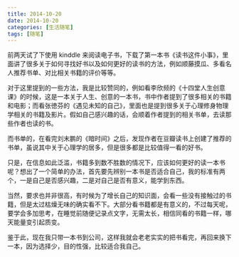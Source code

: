 ```yaml
---
title: 2014-10-20
date: 2014-10-20
categories: [生活随笔]
tags: [随笔]
---
```


前两天试了下使用 kinddle 来阅读电子书，下载了第一本书《读书这件小事》，里面讲了很多关于如何寻找好书以及如何更好的读书的方法，例如顺藤摸瓜、多看名人推荐书单、对比相关书籍的评价等等。

对于这里提到的一些方法，我是比较赞同的，例如看李欣频的《十四堂人生创意课》的时候，这是一本关于人生、创意的一本书，书中作者提到了很多相关的书籍和电影；而看张徳芬的《遇见未知的自己》，里面也是提到很多关于心理修身物理学相关的书籍及影片。假如自己感兴趣的话，会顺着作者提到的相关书单，去读那些作者也读的书。

而书单的，在看完刘末鹏的《暗时间》之后，发现作者在豆瓣读书上创建了推荐的书单，虽说其中关于心理学的居多，但是很多都是比较值得一看的好书。

只是，在信息如此泛滥，书籍多到数不胜数的情况下，应该如何更好的读一本书呢？想出了一个简单的办法，首先要先辨别一本书是否适合自己，我的标准有两个，一是自己是否感兴趣，二是对自己是否有意义，能学到东西。

当然，要求也并非很高，有时候为了增长自己的知识面，会看一些没有接触过的书籍，但是太过枯燥无味的确实看不下。大部分看书籍都是有意义的，不过每天呢，要学会多加思考，在睡觉前随便记录点文字，无需太长，相信同看的书籍一样，哪天能量变引起质变。

鉴于此，现在我只带一本书到公司，这样我就会老老实实的把书看完，再回来换下一本，因为选择少，目的性强，比较适合我自己。
